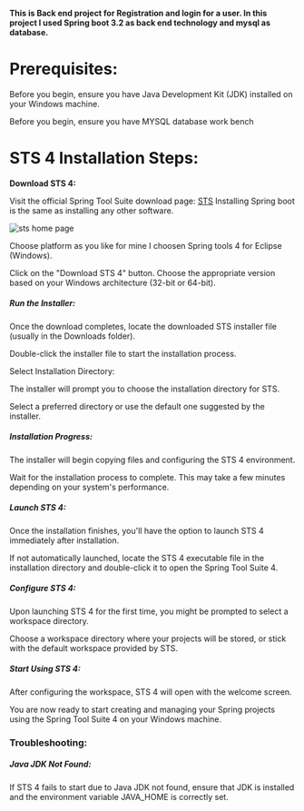 __This is Back end project for Registration and login for a user. In this project I used Spring boot 3.2 as back end technology and mysql as database.__

# Prerequisites:

Before you begin, ensure you have Java Development Kit (JDK) installed on your Windows machine.

Before you begin, ensure you have MYSQL database work bench

# STS 4 Installation Steps:

__Download STS 4:__

Visit the official Spring Tool Suite download page: [STS](https://spring.io/tools)  Installing Spring boot is the same as installing any other software.

![sts home page](https://github.com/praveen-riseslabs/fullstack-venkataraman-vuejs/assets/152584709/e41dbe05-379b-431d-bb77-31023cc056fd)

Choose platform as you like for mine I choosen Spring tools 4 for Eclipse (Windows).

Click on the "Download STS 4" button. Choose the appropriate version based on your Windows architecture (32-bit or 64-bit).

##### Run the Installer:

Once the download completes, locate the downloaded STS installer file (usually in the Downloads folder).

Double-click the installer file to start the installation process.

Select Installation Directory:

The installer will prompt you to choose the installation directory for STS.

Select a preferred directory or use the default one suggested by the installer.

##### Installation Progress:

The installer will begin copying files and configuring the STS 4 environment.

Wait for the installation process to complete. This may take a few minutes depending on your system's performance.

##### Launch STS 4:

Once the installation finishes, you'll have the option to launch STS 4 immediately after installation.

If not automatically launched, locate the STS 4 executable file in the installation directory and double-click it to open the Spring Tool Suite 4.

##### Configure STS 4:

Upon launching STS 4 for the first time, you might be prompted to select a workspace directory.

Choose a workspace directory where your projects will be stored, or stick with the default workspace provided by STS.

##### Start Using STS 4:

After configuring the workspace, STS 4 will open with the welcome screen.

You are now ready to start creating and managing your Spring projects using the Spring Tool Suite 4 on your Windows machine.

### Troubleshooting:

##### Java JDK Not Found:

If STS 4 fails to start due to Java JDK not found, ensure that JDK is installed and the environment variable JAVA_HOME is correctly set.
